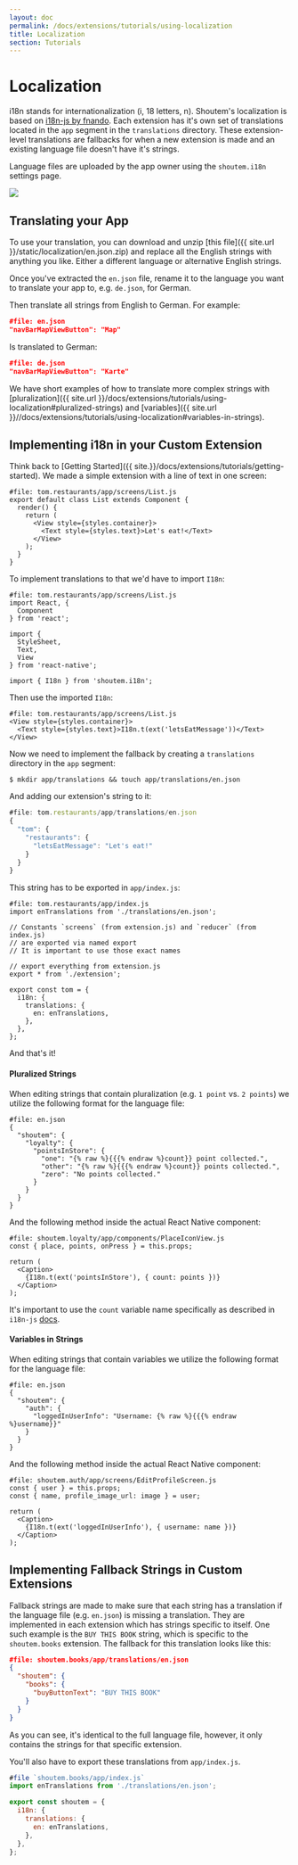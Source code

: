 ```yaml
---
layout: doc
permalink: /docs/extensions/tutorials/using-localization
title: Localization
section: Tutorials
---
```


# Localization

i18n stands for internationalization (i, 18 letters, n). Shoutem's localization is based on [i18n-js by fnando](https://github.com/fnando/i18n-js). Each extension has it's own set of translations located in the `app` segment in the `translations` directory. These extension-level translations are fallbacks for when a new extension is made and an existing language file doesn't have it's strings.

Language files are uploaded by the app owner using the `shoutem.i18n` settings page.

<p class="image">
<img src='{{ site.url }}/img/tutorials/localization/i18n-settings-page.png'/>
</p>

## Translating your App

To use your translation, you can download and unzip [this file]({{ site.url }}/static/localization/en.json.zip) and replace all the English strings with anything you like. Either a different language or alternative English strings.

Once you've extracted the `en.json` file, rename it to the language you want to translate your app to, e.g. `de.json`, for German.

Then translate all strings from English to German. For example:

```JSON
#file: en.json
"navBarMapViewButton": "Map"
```

Is translated to German:

```JSON
#file: de.json
"navBarMapViewButton": "Karte"
```

We have short examples of how to translate more complex strings with [pluralization]({{ site.url }}/docs/extensions/tutorials/using-localization#pluralized-strings) and [variables]({{ site.url }}//docs/extensions/tutorials/using-localization#variables-in-strings).


## Implementing i18n in your Custom Extension

Think back to [Getting Started]({{ site.}}/docs/extensions/tutorials/getting-started). We made a simple extension with a line of text in one screen:

```JavaScript{5}
#file: tom.restaurants/app/screens/List.js
export default class List extends Component {
  render() {
    return (
      <View style={styles.container}>
        <Text style={styles.text}>Let's eat!</Text>
      </View>
    );
  }
}
```

To implement translations to that we'd have to import `I18n`:

```JavaScript{11}
#file: tom.restaurants/app/screens/List.js
import React, {
  Component
} from 'react';

import {
  StyleSheet,
  Text,
  View
} from 'react-native';

import { I18n } from 'shoutem.i18n';
```

Then use the imported `I18n`:

```JavaScript{2}
#file: tom.restaurants/app/screens/List.js
<View style={styles.container}>
  <Text style={styles.text}>I18n.t(ext('letsEatMessage'))</Text>
</View>
```

Now we need to implement the fallback by creating a `translations` directory in the `app` segment:

```ShellSession
$ mkdir app/translations && touch app/translations/en.json
```

And adding our extension's string to it:

```JavaScript
#file: tom.restaurants/app/translations/en.json
{
  "tom": {
    "restaurants": {
      "letsEatMessage": "Let's eat!"
    }
  }
}
```

This string has to be exported in `app/index.js`:

```JavaScript{1,10-16}
#file: tom.restaurants/app/index.js
import enTranslations from './translations/en.json';

// Constants `screens` (from extension.js) and `reducer` (from index.js)
// are exported via named export
// It is important to use those exact names

// export everything from extension.js
export * from './extension';

export const tom = {
  i18n: {
    translations: {
      en: enTranslations,
    },
  },
};
```

And that's it!

#### Pluralized Strings

When editing strings that contain pluralization (e.g. `1 point` vs. `2 points`) we utilize the following format for the language file:

```JSON{4-7}
#file: en.json
{
  "shoutem": {
    "loyalty": {
      "pointsInStore": {
        "one": "{% raw %}{{{% endraw %}count}} point collected.",
        "other": "{% raw %}{{{% endraw %}count}} points collected.",
        "zero": "No points collected."
      }
    }
  }
}
```

And the following method inside the actual React Native component:

```JavaScript{6}
#file: shoutem.loyalty/app/components/PlaceIconView.js
const { place, points, onPress } = this.props;

return (
  <Caption>
    {I18n.t(ext('pointsInStore'), { count: points })}
  </Caption>
);
```

It's important to use the `count` variable name specifically as described in `i18n-js` [docs](https://github.com/fnando/i18n-js#readme).

#### Variables in Strings

When editing strings that contain variables we utilize the following format for the language file:

```JSON{3-4}
#file: en.json
{
  "shoutem": {
    "auth": {
      "loggedInUserInfo": "Username: {% raw %}{{{% endraw %}username}}"
    }
  }
}
```

And the following method inside the actual React Native component:

```JavaScript{6}
#file: shoutem.auth/app/screens/EditProfileScreen.js
const { user } = this.props;
const { name, profile_image_url: image } = user;

return (
  <Caption>
    {I18n.t(ext('loggedInUserInfo'), { username: name })}
  </Caption>
);
```

## Implementing Fallback Strings in Custom Extensions

Fallback strings are made to make sure that each string has a translation if the language file (e.g. `en.json`) is missing a translation. They are implemented in each extension which has strings specific to itself. One such example is the `BUY THIS BOOK` string, which is specific to the `shoutem.books` extension. The fallback for this translation looks like this:

```JSON
#file: shoutem.books/app/translations/en.json
{
  "shoutem": {
    "books": {
      "buyButtonText": "BUY THIS BOOK"
    }
  }
}
```

As you can see, it's identical to the full language file, however, it only contains the strings for that specific extension.

You'll also have to export these translations from `app/index.js`.

```JavaScript
#file `shoutem.books/app/index.js`
import enTranslations from './translations/en.json';

export const shoutem = {
  i18n: {
    translations: {
      en: enTranslations,
    },
  },
};
```
